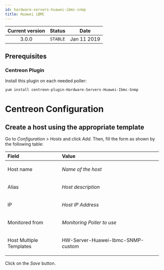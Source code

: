 ```yaml
---
id: hardware-servers-huawei-ibmc-snmp
title: Huawei iBMC
---
```


| Current version | Status | Date |
| :-: | :-: | :-: |
| 3.0.0 | `STABLE` | Jan 11 2019 |

## Prerequisites
### Centreon Plugin
Install this plugin on each needed poller:

    yum install centreon-plugin-Hardware-Servers-Huawei-Ibmc-Snmp

# Centreon Configuration
## Create a host using the appropriate template
Go to *Configuration &gt; Hosts* and click *Add*. Then, fill the form as
shown by the following table:

<table>
<colgroup>
<col width="35%" />
<col width="64%" />
</colgroup>
<thead>
<tr class="header">
<th align="left">Field</th>
<th align="left">Value</th>
</tr>
</thead>
<tbody>
<tr class="odd">
<td align="left"><p>Host name</p></td>
<td align="left"><p><em>Name of the host</em></p></td>
</tr>
<tr class="even">
<td align="left"><p>Alias</p></td>
<td align="left"><p><em>Host description</em></p></td>
</tr>
<tr class="odd">
<td align="left"><p>IP</p></td>
<td align="left"><p><em>Host IP Address</em></p></td>
</tr>
<tr class="even">
<td align="left"><p>Monitored from</p></td>
<td align="left"><p><em>Monitoring Poller to use</em></p></td>
</tr>
<tr class="odd">
<td align="left"><p>Host Multiple Templates</p></td>
<td align="left"><p>HW-Server-Huawei-Ibmc-SNMP-custom</p></td>
</tr>
</tbody>
</table>

Click on the *Save* button.

